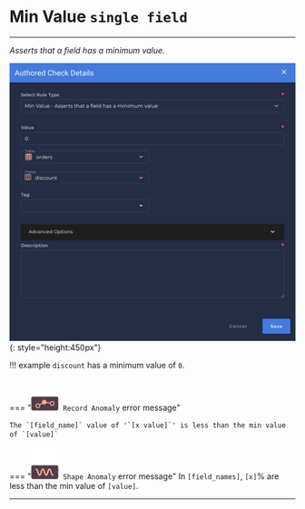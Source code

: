 # Min Value <spam id='single-field'>`single field`</spam>

---

*Asserts that a field has a minimum value.*

![Screenshot](../assets/checks/rule-types/min-value-check.png){: style="height:450px"}

!!! example
    `discount` has a minimum value of `0`.

=== "![Screenshot](../assets/checks/rule-types/icons/icon-record-anomaly-dark.svg)`Record Anomaly` error message"

    The `[field_name]` value of '`[x value]`' is less than the min value of `[value]`

=== "![Screenshot](../assets/checks/rule-types/icons/icon-shape-anomaly-dark.svg)`Shape Anomaly` error message"
    In `[field_names]`, `[x]`% are less than the min value of `[value]`.

---
